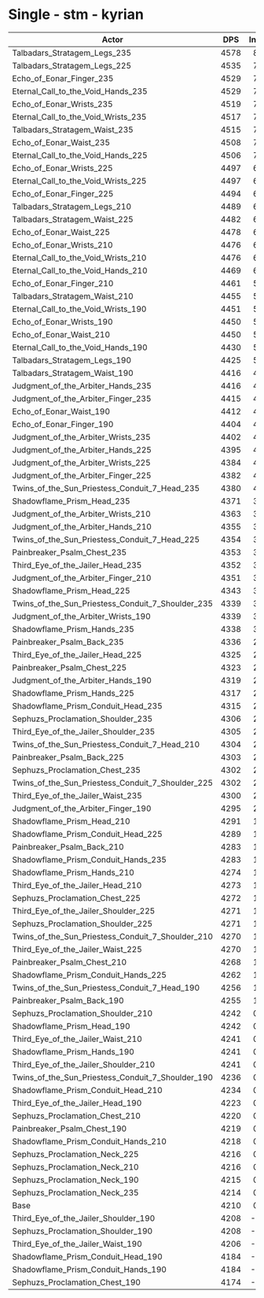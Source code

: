 # Single - stm - kyrian
| Actor | DPS | Increase |
|---|:---:|:---:|
|Talbadars_Stratagem_Legs_235|4578|8.72%|
|Talbadars_Stratagem_Legs_225|4535|7.71%|
|Echo_of_Eonar_Finger_235|4529|7.57%|
|Eternal_Call_to_the_Void_Hands_235|4529|7.57%|
|Echo_of_Eonar_Wrists_235|4519|7.33%|
|Eternal_Call_to_the_Void_Wrists_235|4517|7.28%|
|Talbadars_Stratagem_Waist_235|4515|7.24%|
|Echo_of_Eonar_Waist_235|4508|7.08%|
|Eternal_Call_to_the_Void_Hands_225|4506|7.03%|
|Echo_of_Eonar_Wrists_225|4497|6.81%|
|Eternal_Call_to_the_Void_Wrists_225|4497|6.81%|
|Echo_of_Eonar_Finger_225|4494|6.73%|
|Talbadars_Stratagem_Legs_210|4489|6.61%|
|Talbadars_Stratagem_Waist_225|4482|6.45%|
|Echo_of_Eonar_Waist_225|4478|6.36%|
|Echo_of_Eonar_Wrists_210|4476|6.32%|
|Eternal_Call_to_the_Void_Wrists_210|4476|6.31%|
|Eternal_Call_to_the_Void_Hands_210|4469|6.13%|
|Echo_of_Eonar_Finger_210|4461|5.95%|
|Talbadars_Stratagem_Waist_210|4455|5.82%|
|Eternal_Call_to_the_Void_Wrists_190|4451|5.71%|
|Echo_of_Eonar_Wrists_190|4450|5.70%|
|Echo_of_Eonar_Waist_210|4450|5.68%|
|Eternal_Call_to_the_Void_Hands_190|4430|5.21%|
|Talbadars_Stratagem_Legs_190|4425|5.10%|
|Talbadars_Stratagem_Waist_190|4416|4.89%|
|Judgment_of_the_Arbiter_Hands_235|4416|4.88%|
|Judgment_of_the_Arbiter_Finger_235|4415|4.87%|
|Echo_of_Eonar_Waist_190|4412|4.80%|
|Echo_of_Eonar_Finger_190|4404|4.60%|
|Judgment_of_the_Arbiter_Wrists_235|4402|4.56%|
|Judgment_of_the_Arbiter_Hands_225|4395|4.39%|
|Judgment_of_the_Arbiter_Wrists_225|4384|4.13%|
|Judgment_of_the_Arbiter_Finger_225|4382|4.08%|
|Twins_of_the_Sun_Priestess_Conduit_7_Head_235|4380|4.04%|
|Shadowflame_Prism_Head_235|4371|3.82%|
|Judgment_of_the_Arbiter_Wrists_210|4363|3.64%|
|Judgment_of_the_Arbiter_Hands_210|4355|3.44%|
|Twins_of_the_Sun_Priestess_Conduit_7_Head_225|4354|3.40%|
|Painbreaker_Psalm_Chest_235|4353|3.39%|
|Third_Eye_of_the_Jailer_Head_235|4352|3.36%|
|Judgment_of_the_Arbiter_Finger_210|4351|3.34%|
|Shadowflame_Prism_Head_225|4343|3.16%|
|Twins_of_the_Sun_Priestess_Conduit_7_Shoulder_235|4339|3.06%|
|Judgment_of_the_Arbiter_Wrists_190|4339|3.04%|
|Shadowflame_Prism_Hands_235|4338|3.02%|
|Painbreaker_Psalm_Back_235|4336|2.98%|
|Third_Eye_of_the_Jailer_Head_225|4325|2.72%|
|Painbreaker_Psalm_Chest_225|4323|2.67%|
|Judgment_of_the_Arbiter_Hands_190|4319|2.58%|
|Shadowflame_Prism_Hands_225|4317|2.54%|
|Shadowflame_Prism_Conduit_Head_235|4315|2.49%|
|Sephuzs_Proclamation_Shoulder_235|4306|2.26%|
|Third_Eye_of_the_Jailer_Shoulder_235|4305|2.25%|
|Twins_of_the_Sun_Priestess_Conduit_7_Head_210|4304|2.23%|
|Painbreaker_Psalm_Back_225|4303|2.21%|
|Sephuzs_Proclamation_Chest_235|4302|2.18%|
|Twins_of_the_Sun_Priestess_Conduit_7_Shoulder_225|4302|2.17%|
|Third_Eye_of_the_Jailer_Waist_235|4300|2.13%|
|Judgment_of_the_Arbiter_Finger_190|4295|2.01%|
|Shadowflame_Prism_Head_210|4291|1.90%|
|Shadowflame_Prism_Conduit_Head_225|4289|1.87%|
|Painbreaker_Psalm_Back_210|4283|1.74%|
|Shadowflame_Prism_Conduit_Hands_235|4283|1.72%|
|Shadowflame_Prism_Hands_210|4274|1.52%|
|Third_Eye_of_the_Jailer_Head_210|4273|1.49%|
|Sephuzs_Proclamation_Chest_225|4272|1.47%|
|Third_Eye_of_the_Jailer_Shoulder_225|4271|1.44%|
|Sephuzs_Proclamation_Shoulder_225|4271|1.43%|
|Twins_of_the_Sun_Priestess_Conduit_7_Shoulder_210|4270|1.43%|
|Third_Eye_of_the_Jailer_Waist_225|4270|1.41%|
|Painbreaker_Psalm_Chest_210|4268|1.38%|
|Shadowflame_Prism_Conduit_Hands_225|4262|1.23%|
|Twins_of_the_Sun_Priestess_Conduit_7_Head_190|4256|1.09%|
|Painbreaker_Psalm_Back_190|4255|1.07%|
|Sephuzs_Proclamation_Shoulder_210|4242|0.75%|
|Shadowflame_Prism_Head_190|4242|0.74%|
|Third_Eye_of_the_Jailer_Waist_210|4241|0.73%|
|Shadowflame_Prism_Hands_190|4241|0.73%|
|Third_Eye_of_the_Jailer_Shoulder_210|4241|0.72%|
|Twins_of_the_Sun_Priestess_Conduit_7_Shoulder_190|4236|0.62%|
|Shadowflame_Prism_Conduit_Head_210|4234|0.57%|
|Third_Eye_of_the_Jailer_Head_190|4223|0.29%|
|Sephuzs_Proclamation_Chest_210|4220|0.23%|
|Painbreaker_Psalm_Chest_190|4219|0.20%|
|Shadowflame_Prism_Conduit_Hands_210|4218|0.19%|
|Sephuzs_Proclamation_Neck_225|4216|0.13%|
|Sephuzs_Proclamation_Neck_210|4216|0.13%|
|Sephuzs_Proclamation_Neck_190|4215|0.10%|
|Sephuzs_Proclamation_Neck_235|4214|0.10%|
|Base|4210|0.00%|
|Third_Eye_of_the_Jailer_Shoulder_190|4208|-0.04%|
|Sephuzs_Proclamation_Shoulder_190|4208|-0.05%|
|Third_Eye_of_the_Jailer_Waist_190|4206|-0.09%|
|Shadowflame_Prism_Conduit_Head_190|4184|-0.62%|
|Shadowflame_Prism_Conduit_Hands_190|4184|-0.62%|
|Sephuzs_Proclamation_Chest_190|4174|-0.85%|
